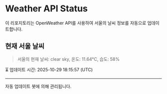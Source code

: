 
# Weather API Status

이 리포지토리는 OpenWeather API를 사용하여 서울의 날씨 정보를 자동으로 업데이트합니다.

## 현재 서울 날씨
> 서울의 현재 날씨: clear sky, 온도: 11.64°C, 습도: 58%

⏳ 업데이트 시간: 2025-10-29 18:15:57 (UTC)

---
자동 업데이트 봇에 의해 관리됩니다.
